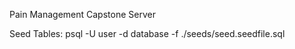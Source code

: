 Pain Management Capstone Server


Seed Tables: 
psql -U user -d database -f ./seeds/seed.seedfile.sql